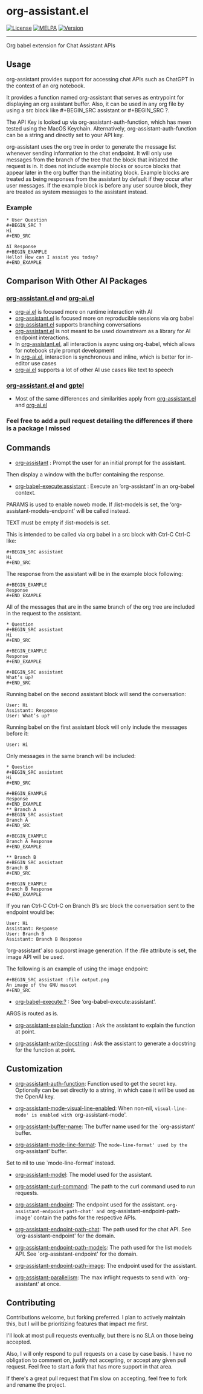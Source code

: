 # org-assistant.el
[![License](https://img.shields.io/badge/license-GPL_3-green.svg)](https://www.gnu.org/licenses/gpl-3.0.txt)
[![MELPA](https://melpa.org/packages/org-assistant-badge.svg)](https://melpa.org/#/org-assistant)
[![Version](https://img.shields.io/github/v/tag/tyler-dodge/org-assistant)](https://github.com/tyler-dodge/org-assistant/releases)


---

 Org babel extension for Chat Assistant APIs

## Usage

org-assistant provides support for accessing chat APIs such as
ChatGPT in the context of an org notebook.

It provides a function named org-assistant that serves as
entrypoint for displaying an org assistant buffer.  Also, it can be
used in any org file by using a src block like #+BEGIN_SRC
assistant or #+BEGIN_SRC ?.

The API Key is looked up via org-assistant-auth-function, which has
meen tested using the MacOS Keychain.  Alternatively,
org-assistant-auth-function can be a string and directly set to
your API key.

org-assistant uses the org tree in order to generate the message
list whenever sending information to the chat endpoint.  It will
only use messages from the branch of the tree that the block that
initiated the request is in.  It does not include example blocks or
source blocks that appear later in the org buffer than the
initiating block.  Example blocks are treated as being responses
from the assistant by default if they occur after user messages.
If the example block is before any user source block, they are
treated as system messages to the assistant instead.

### Example
```
* User Question
#+BEGIN_SRC ?
Hi
#+END_SRC

AI Response
#+BEGIN_EXAMPLE
Hello! How can I assist you today?
#+END_EXAMPLE
```

## Comparison With Other AI Packages
### [org-assistant.el](https://github.com/tyler-dodge/org-assistant) and [org-ai.el](https://github.com/rksm/org-ai)
- [org-ai.el](https://github.com/rksm/org-ai) is focused more on runtime interaction with AI
- [org-assistant.el](https://github.com/tyler-dodge/org-assistant) is focused more on reproducible sessions
    via org babel
- [org-assistant.el](https://github.com/tyler-dodge/org-assistant) supports branching conversations
- [org-assistant.el](https://github.com/tyler-dodge/org-assistant) is not meant to be used downstream
     as a library for AI endpoint interactions.
- In [org-assistant.el](https://github.com/tyler-dodge/org-assistant), all interaction is async using org-babel, which allows
    for notebook style prompt development
- In [org-ai.el](https://github.com/rksm/org-ai), interaction is synchronous and inline,
    which is better for in-editor use cases
- [org-ai.el](https://github.com/rksm/org-ai) supports a lot of other AI use cases like text to speech

### [org-assistant.el](https://github.com/tyler-dodge/org-assistant) and [gptel](https://github.com/karthink/gptel)
- Most of the same differences and similarities apply from
    [org-assistant.el](https://github.com/tyler-dodge/org-assistant) and [org-ai.el](https://github.com/rksm/org-ai)

### Feel free to add a pull request detailing the differences if there is a package I missed





## Commands

* [org-assistant](#org-assistant) <a name="org-assistant"></a>:
Prompt the user for an initial prompt for the assistant.

Then display a window with the buffer containing the response.

* [org-babel-execute:assistant](#org-babel-execute%3Aassistant) <a name="org-babel-execute:assistant"></a>:
Execute an ‘org-assistant’ in an org-babel context.

PARAMS is used to enable noweb mode.
If :list-models is set, the ‘org-assistant-models-endpoint’
will be called instead.

TEXT must be empty if :list-models is set.

This is intended to be called via org babel in a src block with Ctrl-C
Ctrl-C like:

```
#+BEGIN_SRC assistant
Hi
#+END_SRC
```

The response from the assistant will be in the example block
following:

```
#+BEGIN_EXAMPLE
Response
#+END_EXAMPLE
```

All of the messages that are in the same branch of the org tree are
included in the request to the assistant.
```
* Question
#+BEGIN_SRC assistant
Hi
#+END_SRC

#+BEGIN_EXAMPLE
Response
#+END_EXAMPLE

#+BEGIN_SRC assistant
What’s up?
#+END_SRC
```

Running babel on the second assistant block will send the
conversation:

```
User: Hi
Assistant: Response
User: What’s up?
```

Running babel on the first assistant block will only include the
messages before it:

```
User: Hi
```

Only messages in the same branch will be included:

```
* Question
#+BEGIN_SRC assistant
Hi
#+END_SRC

#+BEGIN_EXAMPLE
Response
#+END_EXAMPLE
** Branch A
#+BEGIN_SRC assistant
Branch A
#+END_SRC

#+BEGIN_EXAMPLE
Branch A Response
#+END_EXAMPLE

** Branch B
#+BEGIN_SRC assistant
Branch B
#+END_SRC

#+BEGIN_EXAMPLE
Branch B Response
#+END_EXAMPLE
```
If you ran Ctrl-C Ctrl-C on Branch B’s src block the conversation sent
to the endpoint would be:

```
User: Hi
Assistant: Response
User: Branch B
Assistant: Branch B Response
```

‘org-assistant’ also supporst image generation.
If the :file attribute is set, the image API will be used.

The following is an example of using the image endpoint:

```
#+BEGIN_SRC assistant :file output.png
An image of the GNU mascot
#+END_SRC
```

* [org-babel-execute:?](#org-babel-execute%3A?) <a name="org-babel-execute:?"></a>:
See ‘org-babel-execute:assistant’.

ARGS is routed as is.

* [org-assistant-explain-function](#org-assistant-explain-function) <a name="org-assistant-explain-function"></a>:
Ask the assistant to explain the function at point.

* [org-assistant-write-docstring](#org-assistant-write-docstring) <a name="org-assistant-write-docstring"></a>:
Ask the assistant to generate a docstring for the function at point.


## Customization

* [org-assistant-auth-function](#org-assistant-auth-function)<a name="org-assistant-auth-function"></a>:
Function used to get the secret key.
Optionally can be set directly to a string, in which case it will be
used as the OpenAI key.

* [org-assistant-mode-visual-line-enabled](#org-assistant-mode-visual-line-enabled)<a name="org-assistant-mode-visual-line-enabled"></a>:
When non-nil, `visual-line-mode' is enabled with `org-assistant-mode'.

* [org-assistant-buffer-name](#org-assistant-buffer-name)<a name="org-assistant-buffer-name"></a>:
The buffer name used for the `org-assistant' buffer.

* [org-assistant-mode-line-format](#org-assistant-mode-line-format)<a name="org-assistant-mode-line-format"></a>:
The `mode-line-format' used by the `org-assistant' buffer.

Set to nil to use `mode-line-format' instead.

* [org-assistant-model](#org-assistant-model)<a name="org-assistant-model"></a>:
The model used for the assistant.

* [org-assistant-curl-command](#org-assistant-curl-command)<a name="org-assistant-curl-command"></a>:
The path to the curl command used to run requests.

* [org-assistant-endpoint](#org-assistant-endpoint)<a name="org-assistant-endpoint"></a>:
The endpoint used for the assistant.
`org-assistant-endpoint-path-chat' and `org-assistant-endpoint-path-image'
contain the paths for the respective APIs.

* [org-assistant-endpoint-path-chat](#org-assistant-endpoint-path-chat)<a name="org-assistant-endpoint-path-chat"></a>:
The path used for the chat API.
See `org-assistant-endpoint' for the domain.

* [org-assistant-endpoint-path-models](#org-assistant-endpoint-path-models)<a name="org-assistant-endpoint-path-models"></a>:
The path used for the list models API.
See `org-assistant-endpoint' for the domain.

* [org-assistant-endpoint-path-image](#org-assistant-endpoint-path-image)<a name="org-assistant-endpoint-path-image"></a>:
The endpoint used for the assistant.

* [org-assistant-parallelism](#org-assistant-parallelism)<a name="org-assistant-parallelism"></a>:
The max inflight requests to send with `org-assistant' at once.


## Contributing

Contributions welcome, but forking preferred. 
I plan to actively maintain this, but I will be prioritizing features that impact me first.

I'll look at most pull requests eventually, but there is no SLA on those being accepted. 
    
Also, I will only respond to pull requests on a case by case basis. 
I have no obligation to comment on, justify not accepting, or accept any given pull request. 
Feel free to start a fork that has more support in that area.

If there's a great pull request that I'm slow on accepting, feel free to fork and rename the project.

